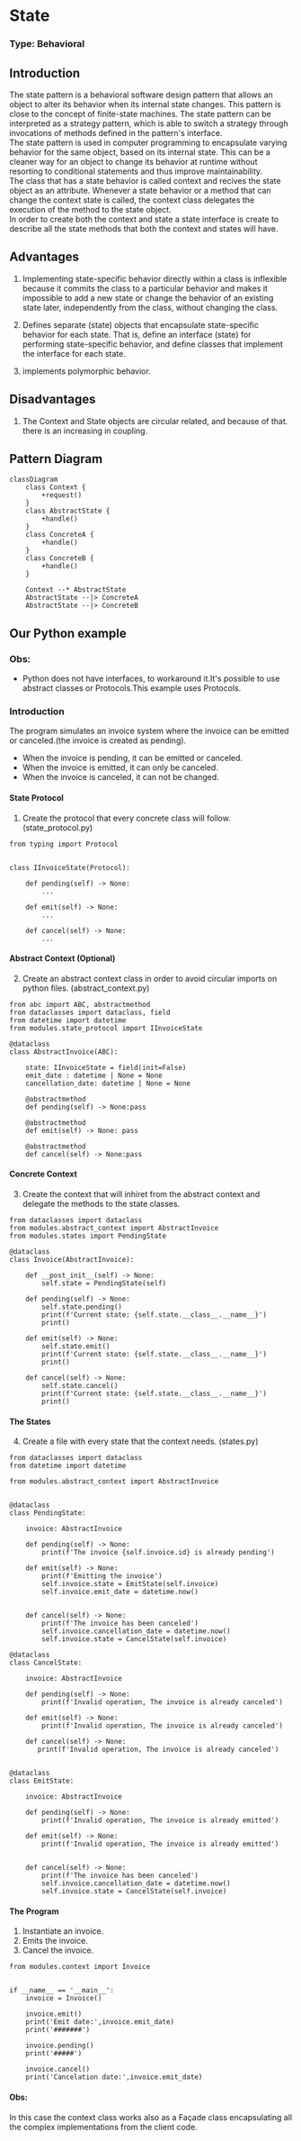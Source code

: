 # State

### Type: Behavioral

## Introduction

The state pattern is a behavioral software design pattern that allows an object to alter its behavior when its internal state changes. This pattern is close to the concept of finite-state machines. The state pattern can be interpreted as a strategy pattern, which is able to switch a strategy through invocations of methods defined in the pattern's interface.<br>
The state pattern is used in computer programming to encapsulate varying behavior for the same object, based on its internal state. This can be a cleaner way for an object to change its behavior at runtime without resorting to conditional statements and thus improve maintainability.<br>
The class that has a state behavior is called context and recives the state object as an attribute. Whenever a state behavior or a method that can change the context state is called, the context class delegates the execution of the method to the state object.<br>
In order to create both the context and state a state interface is create to describe all the state methods that both the context and states will have.


## Advantages

1. Implementing state-specific behavior directly within a class is inflexible because it commits the class to a particular behavior and makes it impossible to add a new state or change the behavior of an existing state later, independently from the class, without changing the class.

2. Defines separate (state) objects that encapsulate state-specific behavior for each state. That is, define an interface (state) for performing state-specific behavior, and define classes that implement the interface for each state.

3. implements polymorphic behavior.

## Disadvantages

1. The Context and State objects are circular related, and because of that. there is an increasing in coupling.

## Pattern Diagram
```mermaid
classDiagram
    class Context {
        +request()
    }
    class AbstractState {
        +handle()
    }
    class ConcreteA {
        +handle()
    }
    class ConcreteB {
        +handle()
    }

    Context --* AbstractState 
    AbstractState --|> ConcreteA
    AbstractState --|> ConcreteB

```
## Our Python example

### Obs: 

* Python does not have interfaces, to workaround it.It's possible to use abstract classes or Protocols.This example uses Protocols. 

### Introduction

The program simulates an invoice system where the invoice can be emitted or canceled.(the invoice is created as pending).

* When the invoice is pending, it can be emitted or canceled.
* When the invoice is emitted, it can only be canceled.
* When the invoice is canceled, it can not be changed.


#### State Protocol

1. Create the protocol that every concrete class will follow. (state_protocol.py)

```
from typing import Protocol


class IInvoiceState(Protocol):
    
    def pending(self) -> None: 
        ...
    
    def emit(self) -> None: 
        ...
    
    def cancel(self) -> None:
        ...

```

#### Abstract Context (Optional)

2. Create an abstract context class in order to avoid circular imports on python files.  (abstract_context.py)

```
from abc import ABC, abstractmethod
from dataclasses import dataclass, field
from datetime import datetime
from modules.state_protocol import IInvoiceState

@dataclass
class AbstractInvoice(ABC):
    
    state: IInvoiceState = field(init=False)
    emit_date : datetime | None = None
    cancellation_date: datetime | None = None
    
    @abstractmethod
    def pending(self) -> None:pass
        
    @abstractmethod
    def emit(self) -> None: pass

    @abstractmethod    
    def cancel(self) -> None:pass

```

#### Concrete Context

3. Create the context that will inhiret from the abstract context and delegate the methods to the state classes.

```
from dataclasses import dataclass
from modules.abstract_context import AbstractInvoice
from modules.states import PendingState

@dataclass
class Invoice(AbstractInvoice):
    
    def __post_init__(self) -> None:
        self.state = PendingState(self)
    
    def pending(self) -> None:
        self.state.pending()
        print(f'Current state: {self.state.__class__.__name__}')
        print()
    
    def emit(self) -> None:
        self.state.emit()
        print(f'Current state: {self.state.__class__.__name__}')
        print()
        
    def cancel(self) -> None:
        self.state.cancel()
        print(f'Current state: {self.state.__class__.__name__}')
        print()

```

#### The States

4. Create a file with every state that the context needs. (states.py)

```
from dataclasses import dataclass
from datetime import datetime

from modules.abstract_context import AbstractInvoice


@dataclass
class PendingState:
    
    invoice: AbstractInvoice
    
    def pending(self) -> None:
        print(f'The invoice {self.invoice.id} is already pending')
    
    def emit(self) -> None:  
        print(f'Emitting the invoice')
        self.invoice.state = EmitState(self.invoice)
        self.invoice.emit_date = datetime.now()
        

    def cancel(self) -> None:
        print(f'The invoice has been canceled')
        self.invoice.cancellation_date = datetime.now()
        self.invoice.state = CancelState(self.invoice)

@dataclass
class CancelState:
    
    invoice: AbstractInvoice
    
    def pending(self) -> None:
        print(f'Invalid operation, The invoice is already canceled')
    
    def emit(self) -> None:  
        print(f'Invalid operation, The invoice is already canceled')

    def cancel(self) -> None:
       print(f'Invalid operation, The invoice is already canceled')


@dataclass
class EmitState:
    
    invoice: AbstractInvoice
    
    def pending(self) -> None:
        print(f'Invalid operation, The invoice is already emitted')
    
    def emit(self) -> None:  
        print(f'Invalid operation, The invoice is already emitted')
        

    def cancel(self) -> None:
        print(f'The invoice has been canceled')
        self.invoice.cancellation_date = datetime.now()
        self.invoice.state = CancelState(self.invoice)

```

#### The Program

1. Instantiate an invoice.
2. Emits the invoice.
3. Cancel the invoice.


```
from modules.context import Invoice

    
if __name__ == '__main__':
    invoice = Invoice()
    
    invoice.emit()
    print('Emit date:',invoice.emit_date)
    print('#######')
    
    invoice.pending()
    print('#####')
    
    invoice.cancel()
    print('Cancelation date:',invoice.emit_date)

```

#### Obs:

In this case the context class works also as a Façade class encapsulating all the complex implementations from the client code.
